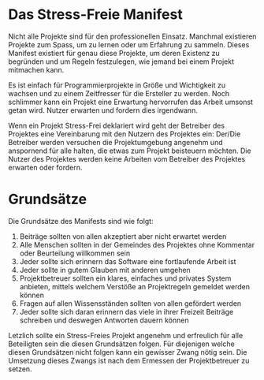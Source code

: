 # Das Stress-Freie Manifest

Nicht alle Projekte sind für den professionellen Einsatz. Manchmal existieren
Projekte zum Spass, um zu lernen oder um Erfahrung zu sammeln. Dieses Manifest
existiert für genau diese Projekte, um deren Existenz zu begründen und um
Regeln festzulegen, wie jemand bei einem Projekt mitmachen kann.

Es ist einfach für Programmierprojekte in Größe und Wichtigkeit zu wachsen und
zu einem Zeitfresser für die Ersteller zu werden. Noch schlimmer kann ein
Projekt eine Erwartung hervorrufen das Arbeit umsonst getan wird.
Nutzer erwarten und fordern dies irgendwann.

Wenn ein Projekt Stress-Frei deklariert wird geht der Betreiber des
Projektes eine Vereinbarung mit den Nutzern des Projektes ein: Der/Die Betreiber
werden versuchen die Projektumgebung angenehm und anspornend für alle halten,
die etwas zum Projekt beisteuern möchten. Die Nutzer des Projektes werden
keine Arbeiten vom Betreiber des Projektes erwarten oder fordern.

# Grundsätze

Die Grundsätze des Manifests sind wie folgt:

1. Beiträge sollten von allen akzeptiert aber nicht erwartet werden
1. Alle Menschen sollten in der Gemeindes des Projektes ohne Kommentar oder
   Beurteilung willkommen sein
1. Jeder sollte sich erinnern das Software eine fortlaufende Arbeit ist
1. Jeder sollte in gutem Glauben mit anderen umgehen
1. Projektbetreuer sollten ein klares, einfaches und privates System anbieten,
   mittels welchem Verstöße an Projektregeln gemeldet werden können
1. Fragen auf allen Wissensständen sollten von allen gefördert werden
1. Jeder sollte sich daran erinnern das viele in ihrer Freizeit Beiträge
   schreiben und deswegen Antworten dauern können

Letzlich sollte ein Stress-Freies Projekt angenehm und erfreulich für alle
Beteiligten sein die diesen Grundsätzen folgen. Für diejenigen welche diesen
Grundsätzen nicht folgen kann ein gewisser Zwang nötig sein. Die Umsetzung
dieses Zwangs ist nach dem Ermessen der Projektbetreuer zu setzen.

